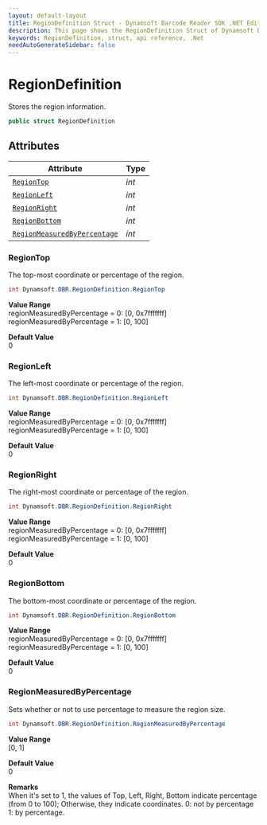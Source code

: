 ```yaml
---
layout: default-layout
title: RegionDefinition Struct - Dynamsoft Barcode Reader SDK .NET Edition API Reference
description: This page shows the RegionDefinition Struct of Dynamsoft Barcode Reader SDK .NET Edition.
keywords: RegionDefinition, struct, api reference, .Net
needAutoGenerateSidebar: false
---
```



# RegionDefinition
Stores the region information.  

```csharp
public struct RegionDefinition
```  

## Attributes
  
| Attribute | Type |
|---------- | ---- |
| [`RegionTop`](#regiontop) | *int* |
| [`RegionLeft`](#regionleft) | *int* |
| [`RegionRight`](#regionright) | *int* |
| [`RegionBottom`](#regionbottom) | *int* |
| [`RegionMeasuredByPercentage`](#regionmeasuredbypercentage) | *int* |


### RegionTop
The top-most coordinate or percentage of the region.

```csharp
int Dynamsoft.DBR.RegionDefinition.RegionTop
```

**Value Range**     
    regionMeasuredByPercentage = 0: [0, 0x7fffffff]  
    regionMeasuredByPercentage = 1: [0, 100]  
      
**Default Value**     
    0

### RegionLeft
The left-most coordinate or percentage of the region.

```csharp
int Dynamsoft.DBR.RegionDefinition.RegionLeft
```

**Value Range**     
    regionMeasuredByPercentage = 0: [0, 0x7fffffff]  
    regionMeasuredByPercentage = 1: [0, 100]  
      
**Default Value**     
    0

### RegionRight
The right-most coordinate or percentage of the region.

```csharp
int Dynamsoft.DBR.RegionDefinition.RegionRight
```

**Value Range**     
    regionMeasuredByPercentage = 0: [0, 0x7fffffff]  
    regionMeasuredByPercentage = 1: [0, 100]  
      
**Default Value**     
    0

### RegionBottom
The bottom-most coordinate or percentage of the region.

```csharp
int Dynamsoft.DBR.RegionDefinition.RegionBottom
```

**Value Range**     
    regionMeasuredByPercentage = 0: [0, 0x7fffffff]  
    regionMeasuredByPercentage = 1: [0, 100]  
      
**Default Value**     
    0
    
### RegionMeasuredByPercentage
Sets whether or not to use percentage to measure the region size.

```csharp
int Dynamsoft.DBR.RegionDefinition.RegionMeasuredByPercentage
```

**Value Range**     
    [0, 1]
      
**Default Value**     
    0
    
**Remarks**       
    When it's set to 1, the values of Top, Left, Right, Bottom indicate percentage (from 0 to 100); Otherwise, they indicate coordinates. 0: not by percentage 1: by percentage.
